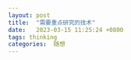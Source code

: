 ```yaml
---
layout: post
title:  "需要重点研究的技术"
date:   2023-03-15 11:25:24 +0800
tags: thinking
categories:  随想
---
```






